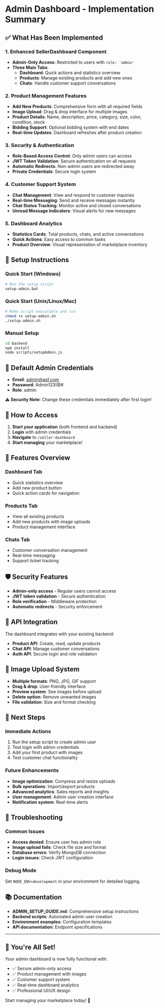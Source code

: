 # Admin Dashboard - Implementation Summary

## ✅ What Has Been Implemented

### 1. Enhanced SellerDashboard Component
- **Admin-Only Access**: Restricted to users with `role: 'admin'`
- **Three Main Tabs**:
  - **Dashboard**: Quick actions and statistics overview
  - **Products**: Manage existing products and add new ones
  - **Chats**: Handle customer support conversations

### 2. Product Management Features
- **Add New Products**: Comprehensive form with all required fields
- **Image Upload**: Drag & drop interface for multiple images
- **Product Details**: Name, description, price, category, size, color, condition, stock
- **Bidding Support**: Optional bidding system with end dates
- **Real-time Updates**: Dashboard refreshes after product creation

### 3. Security & Authentication
- **Role-Based Access Control**: Only admin users can access
- **JWT Token Validation**: Secure authentication on all requests
- **Automatic Redirects**: Non-admin users are redirected away
- **Private Credentials**: Secure login system

### 4. Customer Support System
- **Chat Management**: View and respond to customer inquiries
- **Real-time Messaging**: Send and receive messages instantly
- **Chat Status Tracking**: Monitor active and closed conversations
- **Unread Message Indicators**: Visual alerts for new messages

### 5. Dashboard Analytics
- **Statistics Cards**: Total products, chats, and active conversations
- **Quick Actions**: Easy access to common tasks
- **Product Overview**: Visual representation of marketplace inventory

## 🔧 Setup Instructions

### Quick Start (Windows)
```bash
# Run the setup script
setup-admin.bat
```

### Quick Start (Unix/Linux/Mac)
```bash
# Make script executable and run
chmod +x setup-admin.sh
./setup-admin.sh
```

### Manual Setup
```bash
cd backend
npm install
node scripts/setupAdmin.js
```

## 🔐 Default Admin Credentials
- **Email**: admin@asf.com
- **Password**: Admin123!@#
- **Role**: admin

⚠️ **Security Note**: Change these credentials immediately after first login!

## 🚀 How to Access

1. **Start your application** (both frontend and backend)
2. **Login** with admin credentials
3. **Navigate** to `/seller-dashboard`
4. **Start managing** your marketplace!

## 📱 Features Overview

### Dashboard Tab
- Quick statistics overview
- Add new product button
- Quick action cards for navigation

### Products Tab
- View all existing products
- Add new products with image uploads
- Product management interface

### Chats Tab
- Customer conversation management
- Real-time messaging
- Support ticket tracking

## 🛡️ Security Features

- **Admin-only access** - Regular users cannot access
- **JWT token validation** - Secure authentication
- **Role verification** - Middleware protection
- **Automatic redirects** - Security enforcement

## 🔄 API Integration

The dashboard integrates with your existing backend:
- **Product API**: Create, read, update products
- **Chat API**: Manage customer conversations
- **Auth API**: Secure login and role validation

## 📸 Image Upload System

- **Multiple formats**: PNG, JPG, GIF support
- **Drag & drop**: User-friendly interface
- **Preview system**: See images before upload
- **Delete option**: Remove unwanted images
- **File validation**: Size and format checking

## 🎯 Next Steps

### Immediate Actions
1. Run the setup script to create admin user
2. Test login with admin credentials
3. Add your first product with images
4. Test customer chat functionality

### Future Enhancements
- **Image optimization**: Compress and resize uploads
- **Bulk operations**: Import/export products
- **Advanced analytics**: Sales reports and insights
- **User management**: Admin user creation interface
- **Notification system**: Real-time alerts

## 🐛 Troubleshooting

### Common Issues
- **Access denied**: Ensure user has admin role
- **Image upload fails**: Check file size and format
- **Database errors**: Verify MongoDB connection
- **Login issues**: Check JWT configuration

### Debug Mode
Set `NODE_ENV=development` in your environment for detailed logging.

## 📚 Documentation

- **ADMIN_SETUP_GUIDE.md**: Comprehensive setup instructions
- **Backend scripts**: Automated admin user creation
- **Environment examples**: Configuration templates
- **API documentation**: Endpoint specifications

---

## 🎉 You're All Set!

Your admin dashboard is now fully functional with:
- ✅ Secure admin-only access
- ✅ Product management with images
- ✅ Customer support system
- ✅ Real-time dashboard analytics
- ✅ Professional UI/UX design

Start managing your marketplace today! 🚀
